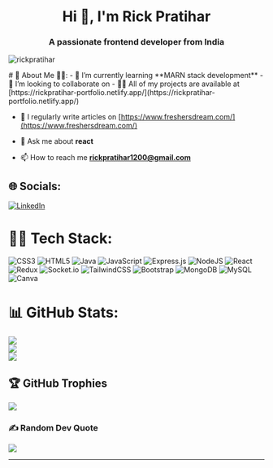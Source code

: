 <h1 align="center">Hi 👋, I'm Rick Pratihar</h1>
<h3 align="center">A passionate frontend developer from India</h3>
<p align="left"> <img src="https://komarev.com/ghpvc/?username=rickpratihar&label=Profile%20views&color=0e75b6&style=flat" alt="rickpratihar" /> </p>
# 💫 About Me 👨‍💼:
- 🌱 I’m currently learning **MARN stack development**
- 👯 I’m looking to collaborate on
- 👨‍💻 All of my projects are available at [https://rickpratihar-portfolio.netlify.app/](https://rickpratihar-portfolio.netlify.app/)

- 📝 I regularly write articles on [https://www.freshersdream.com/](https://www.freshersdream.com/)

- 💬 Ask me about **react**

- 📫 How to reach me **rickpratihar1200@gmail.com**

## 🌐 Socials:
[![LinkedIn](https://img.shields.io/badge/LinkedIn-%230077B5.svg?logo=linkedin&logoColor=white)](https://www.linkedin.com/in/rick-pratihar-881771212/)


# 👨‍💻 Tech Stack:
![CSS3](https://img.shields.io/badge/css3-%231572B6.svg?style=for-the-badge&logo=css3&logoColor=white)
![HTML5](https://img.shields.io/badge/html5-%23E34F26.svg?style=for-the-badge&logo=html5&logoColor=white)
![Java](https://img.shields.io/badge/java-%23ED8B00.svg?style=for-the-badge&logo=java&logoColor=white)
![JavaScript](https://img.shields.io/badge/javascript-%23323330.svg?style=for-the-badge&logo=javascript&logoColor=%23F7DF1E)
![Express.js](https://img.shields.io/badge/express.js-%23404d59.svg?style=for-the-badge&logo=express&logoColor=%2361DAFB)
![NodeJS](https://img.shields.io/badge/node.js-6DA55F?style=for-the-badge&logo=node.js&logoColor=white)
![React](https://img.shields.io/badge/react-%2320232a.svg?style=for-the-badge&logo=react&logoColor=%2361DAFB)
![Redux](https://img.shields.io/badge/redux-%2320232a.svg?style=for-the-badge&logo=redux&logoColor=%2361DAFB)
![Socket.io](https://img.shields.io/badge/Socket.io-black?style=for-the-badge&logo=socket.io&badgeColor=010101)
![TailwindCSS](https://img.shields.io/badge/tailwindcss-%2338B2AC.svg?style=for-the-badge&logo=tailwind-css&logoColor=white)
![Bootstrap](https://img.shields.io/badge/bootstrap-%2320232a.svg?style=for-the-badge&logo=bootstrap&logoColor=%2361DAFB)
![MongoDB](https://img.shields.io/badge/MongoDB-%234ea94b.svg?style=for-the-badge&logo=mongodb&logoColor=white)
![MySQL](https://img.shields.io/badge/mysql-%2300f.svg?style=for-the-badge&logo=mysql&logoColor=white) 
![Canva](https://img.shields.io/badge/Canva-%2300C4CC.svg?style=for-the-badge&logo=Canva&logoColor=white)

# 📊 GitHub Stats:
![](https://github-readme-stats.vercel.app/api?username=RickPratihar&theme=radical&hide_border=false&include_all_commits=false&count_private=false)<br/>
![](https://github-readme-streak-stats.herokuapp.com/?user=RickPratihar&theme=radical&hide_border=false)<br/>
![](https://github-readme-stats.vercel.app/api/top-langs/?username=RickPratihar&theme=radical&hide_border=false&include_all_commits=false&count_private=false&layout=compact)

## 🏆 GitHub Trophies
![](https://github-profile-trophy.vercel.app/?username=RickPratihar&theme=radical&no-frame=true&no-bg=true&margin-w=4)

### ✍️ Random Dev Quote
![](https://quotes-github-readme.vercel.app/api?type=horizontal&theme=radical)

---

